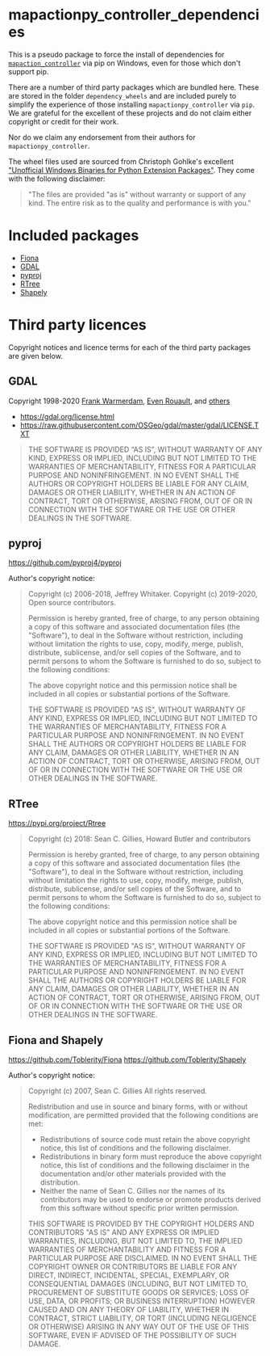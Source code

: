 # mapactionpy_controller_dependencies
 This is a pseudo package to force the install of dependencies for [`mapaction_controller`](https://github.com/mapaction/mapactionpy_controller) via pip on Windows, even for those which don't support pip.

There are a number of third party packages which are bundled here. These are stored in the
folder `dependency_wheels` and are included purely to simplify the experience of those installing `mapactionpy_controller` via `pip`. We are grateful for the excellent of these projects and do not claim either copyright or credit for their work. 

Nor do we claim any endorsement from their authors for `mapactionpy_controller`.

The wheel files used are sourced from Christoph Gohlke's excellent ["Unofficial Windows Binaries for Python Extension Packages"](https://www.lfd.uci.edu/~gohlke/pythonlibs/). They come with the following disclaimer:
> "The files are provided "as is" without warranty or support of any kind. The entire risk as to the quality and performance is with you."

Included packages
=====

* [Fiona](https://github.com/Toblerity/Fiona)
* [GDAL](https://gdal.org/)
* [pyproj](https://github.com/pyproj4/pyproj)
* [RTree](https://pypi.org/project/Rtree/)
* [Shapely](https://github.com/Toblerity/Shapely)

Third party licences
=====
Copyright notices and licence terms for each of the third party packages are given below.

GDAL
----
Copyright 1998-2020 [Frank Warmerdam](https://github.com/warmerdam), [Even Rouault](https://github.com/rouault), and [others](https://github.com/OSGeo/gdal/graphs/contributors)

* https://gdal.org/license.html
* https://raw.githubusercontent.com/OSGeo/gdal/master/gdal/LICENSE.TXT

> THE SOFTWARE IS PROVIDED “AS IS”, WITHOUT WARRANTY OF ANY KIND, EXPRESS OR IMPLIED, INCLUDING BUT NOT LIMITED TO THE WARRANTIES OF MERCHANTABILITY, FITNESS FOR A PARTICULAR PURPOSE AND NONINFRINGEMENT. IN NO EVENT SHALL THE AUTHORS OR COPYRIGHT HOLDERS BE LIABLE FOR ANY CLAIM, DAMAGES OR OTHER LIABILITY, WHETHER IN AN ACTION OF CONTRACT, TORT OR OTHERWISE, ARISING FROM, OUT OF OR IN CONNECTION WITH THE SOFTWARE OR THE USE OR OTHER DEALINGS IN THE SOFTWARE.



pyproj 
----
https://github.com/pyproj4/pyproj

Author's copyright notice:
> Copyright (c) 2006-2018, Jeffrey Whitaker.
> Copyright (c) 2019-2020, Open source contributors.
> 
> Permission is hereby granted, free of charge, to any person obtaining a copy of
> this software and associated documentation files (the "Software"), to deal in
> the Software without restriction, including without limitation the rights to use,
> copy, modify, merge, publish, distribute, sublicense, and/or sell copies of the
> Software, and to permit persons to whom the Software is furnished to do so,
> subject to the following conditions:
> 
> The above copyright notice and this permission notice shall be included in all
> copies or substantial portions of the Software.
> 
> THE SOFTWARE IS PROVIDED "AS IS", WITHOUT WARRANTY OF ANY KIND, EXPRESS OR IMPLIED,
> INCLUDING BUT NOT LIMITED TO THE WARRANTIES OF MERCHANTABILITY, FITNESS FOR A
> PARTICULAR PURPOSE AND NONINFRINGEMENT. IN NO EVENT SHALL THE AUTHORS OR COPYRIGHT
> HOLDERS BE LIABLE FOR ANY CLAIM, DAMAGES OR OTHER LIABILITY, WHETHER IN AN ACTION
> OF CONTRACT, TORT OR OTHERWISE, ARISING FROM, OUT OF OR IN CONNECTION WITH THE
> SOFTWARE OR THE USE OR OTHER DEALINGS IN THE SOFTWARE.

RTree
---
https://pypi.org/project/Rtree

> Copyright (c) 2018: Sean C. Gillies, Howard Butler and contributors 
> 
> Permission is hereby granted, free of charge, to any person obtaining a copy
> of this software and associated documentation files (the "Software"), to deal
> in the Software without restriction, including without limitation the rights
> to use, copy, modify, merge, publish, distribute, sublicense, and/or sell
> copies of the Software, and to permit persons to whom the Software is
> furnished to do so, subject to the following conditions:
> 
> The above copyright notice and this permission notice shall be included in all
> copies or substantial portions of the Software.
> 
> THE SOFTWARE IS PROVIDED "AS IS", WITHOUT WARRANTY OF ANY KIND,
> EXPRESS OR IMPLIED, INCLUDING BUT NOT LIMITED TO THE WARRANTIES OF
> MERCHANTABILITY, FITNESS FOR A PARTICULAR PURPOSE AND NONINFRINGEMENT.
> IN NO EVENT SHALL THE AUTHORS OR COPYRIGHT HOLDERS BE LIABLE FOR ANY CLAIM,
> DAMAGES OR OTHER LIABILITY, WHETHER IN AN ACTION OF CONTRACT, TORT OR
> OTHERWISE, ARISING FROM, OUT OF OR IN CONNECTION WITH THE SOFTWARE OR THE USE
> OR OTHER DEALINGS IN THE SOFTWARE.

Fiona and Shapely
----
https://github.com/Toblerity/Fiona
https://github.com/Toblerity/Shapely

Author's copyright notice:
> Copyright (c) 2007, Sean C. Gillies
> All rights reserved.
> 
> Redistribution and use in source and binary forms, with or without
> modification, are permitted provided that the following conditions are met:
> 
> * Redistributions of source code must retain the above copyright
>   notice, this list of conditions and the following disclaimer.
> * Redistributions in binary form must reproduce the above copyright
>   notice, this list of conditions and the following disclaimer in the
>   documentation and/or other materials provided with the distribution.
> * Neither the name of Sean C. Gillies nor the names of
>   its contributors may be used to endorse or promote products derived from
>   this software without specific prior written permission.
> 
> THIS SOFTWARE IS PROVIDED BY THE COPYRIGHT HOLDERS AND CONTRIBUTORS "AS IS"
> AND ANY EXPRESS OR IMPLIED WARRANTIES, INCLUDING, BUT NOT LIMITED TO, THE
> IMPLIED WARRANTIES OF MERCHANTABILITY AND FITNESS FOR A PARTICULAR PURPOSE
> ARE DISCLAIMED. IN NO EVENT SHALL THE COPYRIGHT OWNER OR CONTRIBUTORS BE
> LIABLE FOR ANY DIRECT, INDIRECT, INCIDENTAL, SPECIAL, EXEMPLARY, OR
> CONSEQUENTIAL DAMAGES (INCLUDING, BUT NOT LIMITED TO, PROCUREMENT OF
> SUBSTITUTE GOODS OR SERVICES; LOSS OF USE, DATA, OR PROFITS; OR BUSINESS
> INTERRUPTION) HOWEVER CAUSED AND ON ANY THEORY OF LIABILITY, WHETHER IN
> CONTRACT, STRICT LIABILITY, OR TORT (INCLUDING NEGLIGENCE OR OTHERWISE)
> ARISING IN ANY WAY OUT OF THE USE OF THIS SOFTWARE, EVEN IF ADVISED OF THE
> POSSIBILITY OF SUCH DAMAGE.
